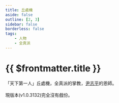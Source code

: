 ```yaml
---
title: 丘處機
aside: false
outline: [2, 3]
sidebar: false
borderless: false
tags:
    - 人物
    - 全真派
---
```


# {{ $frontmatter.title }}

「天下第一人」丘處機，全真派的掌教，[尹志平](special205)的恩師。
<br><br>
現版本(v1.0.3132)完全沒有戲份。